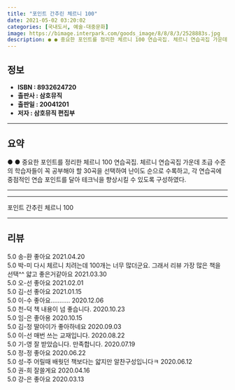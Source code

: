 ```yaml
---
title: "포인트 간추린 체르니 100"
date: 2021-05-02 03:20:02
categories: [국내도서, 예술-대중문화]
image: https://bimage.interpark.com/goods_image/8/8/8/3/2528883s.jpg
description: ● ● 중요한 포인트를 정리한 체르니 100 연습곡집. 체르니 연습곡집 가운데 초급 수준의 학습자들이 꼭 공부해야 할 30곡을 선택하여 난이도 순으로 수록하고, 각 연습곡에 중점적인 연습 포인트를 달아 테크닉을 향상시킬 수 있도록 구성하였다.
---
```


## **정보**

- **ISBN : 8932624720**
- **출판사 : 삼호뮤직**
- **출판일 : 20041201**
- **저자 : 삼호뮤직 편집부**

------



## **요약**

●  ●  중요한 포인트를 정리한 체르니 100 연습곡집. 체르니 연습곡집 가운데 초급 수준의 학습자들이 꼭 공부해야 할 30곡을 선택하여 난이도 순으로 수록하고, 각 연습곡에 중점적인 연습 포인트를 달아 테크닉을 향상시킬 수 있도록 구성하였다.

------



------


포인트 간추린 체르니 100 

------


## **리뷰** 

5.0 송-환 좋아요 2021.04.20 <br/>5.0 박-미 다시 체르니 치려는데 100개는 너무 많더군요.
그래서 리뷰 가장 많은 책을 선택^^ 얇고 좋은거같아요 2021.03.30 <br/>5.0 오-선 좋아요 2021.02.01 <br/>5.0 김-선 좋아요 2021.01.15 <br/>5.0 이-수 좋아요........... 2020.12.06 <br/>5.0 천-덕 책 내용이 넘 좋습니다. 2020.10.23 <br/>5.0 임-은 좋아용 2020.10.15 <br/>5.0 김-정 딸아이가 좋아하네요 2020.09.03 <br/>5.0 이-선 매번 쓰는 교재입니다. 2020.08.22 <br/>5.0 기-영 잘 받았습니다. 만족합니다. 2020.07.19 <br/>5.0 정-정 좋아요 2020.06.22 <br/>5.0 성-주 어릴때 배웟던 책보다는 얇지만 알찬구성입니다ㅋ 2020.06.12 <br/>5.0 권-희 잘쓸게요 2020.04.16 <br/>5.0 강-은 좋아요 2020.03.13 <br/>